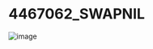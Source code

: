 # 4467062\_SWAPNIL

<img src="https://github.com/4467062swapnil/4467062\_SWAPNIL/blob/main/Agile/AGILE%20CERTIFICATE.png" alt="image">

